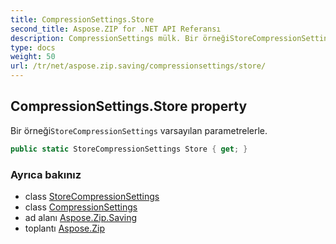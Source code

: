 ```yaml
---
title: CompressionSettings.Store
second_title: Aspose.ZIP for .NET API Referansı
description: CompressionSettings mülk. Bir örneğiStoreCompressionSettings varsayılan parametrelerle.
type: docs
weight: 50
url: /tr/net/aspose.zip.saving/compressionsettings/store/
---
```

## CompressionSettings.Store property

Bir örneği`StoreCompressionSettings` varsayılan parametrelerle.

```csharp
public static StoreCompressionSettings Store { get; }
```

### Ayrıca bakınız

* class [StoreCompressionSettings](../../storecompressionsettings/)
* class [CompressionSettings](../)
* ad alanı [Aspose.Zip.Saving](../../compressionsettings/)
* toplantı [Aspose.Zip](../../../)


